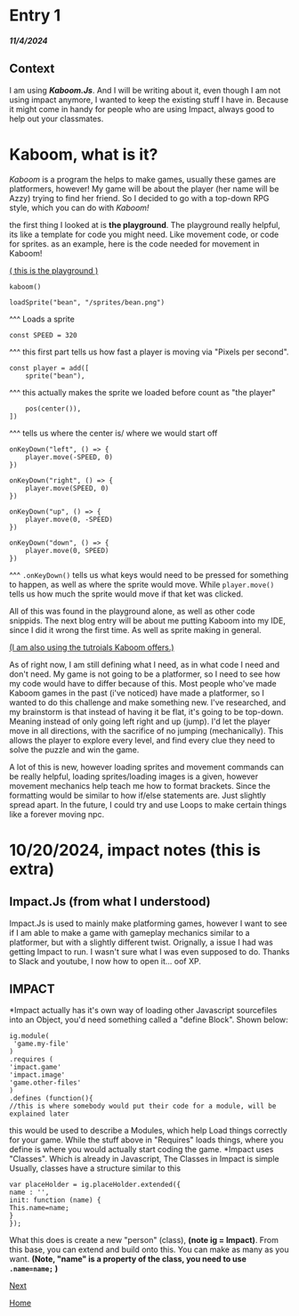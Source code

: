 # Entry 1
##### 11/4/2024

## Context
I am using ***Kaboom.Js***. And I will be writing about it, even though I am not using impact anymore, I wanted to keep the existing stuff I have in. Because it might come in handy for people who are using Impact, always good to help out your classmates.

# Kaboom, what is it?

*Kaboom* is a program the helps to make games, usually these games are platformers, however! My game will be about the player (her name will be Azzy) trying to find her friend. So I decided to go with a top-down RPG style, which you can do with *Kaboom!*

the first thing I looked at is **the playground**. The playground really helpful, its like a template for code you might need. Like movement code, or code for sprites. as an example, here is the code needed for movement in Kaboom!

[( this is the playground )](https://kaboomjs.com/play?example=add)

```
kaboom()

loadSprite("bean", "/sprites/bean.png")
```
^^^ Loads a sprite

```
const SPEED = 320
```
^^^ this first part tells us how fast a player is moving via "Pixels per second".
```
const player = add([
	sprite("bean"),
```
^^^ this actually makes the sprite we loaded before count as "the player"
```
	pos(center()),
])
```
^^^ tells us where the center is/ where we would start off

```
onKeyDown("left", () => {
	player.move(-SPEED, 0)
})

onKeyDown("right", () => {
	player.move(SPEED, 0)
})

onKeyDown("up", () => {
	player.move(0, -SPEED)
})

onKeyDown("down", () => {
	player.move(0, SPEED)
})
```
^^^ ``.onKeyDown()`` tells us what keys would need to be pressed for something to happen, as well as where the sprite would move. While ``player.move()`` tells us how much the sprite would move if that ket was clicked.

All of this was found in the playground alone, as well as other code snippids. The next blog entry will be about me putting Kaboom into my IDE, since I did it wrong the first time. As well as sprite making in general.

[(I am also using the tutroials Kaboom offers.)](https://kaboomjs.com/doc/intro)

As of right now, I am still defining what I need, as in what code I need and don't need. My game is not going to be a platformer, so I need to see how my code would have to differ because of this. Most people who've made Kaboom games in the past (i've noticed) have made a platformer, so I wanted to do this challenge and make something new. I've researched, and my brainstorm is that instead of having it be flat, it's going to be top-down. Meaning instead of only going left right and up (jump). I'd let the player move in all directions, with the sacrifice of no jumping (mechanically). This allows the player to explore every level, and find every clue they need to solve the puzzle and win the game.

A lot of this is new, however loading sprites and movement commands can be really helpful, loading sprites/loading images is a given, however movement mechanics help teach me how to format brackets. Since the formatting would be similar to how if/else statements are. Just slightly spread apart. In the future, I could try and use Loops to make certain things like a forever moving npc.

# 10/20/2024, impact notes (this is extra)

## Impact.Js (from what I understood)

Impact.Js is used to mainly make platforming games, however I want to see if I am able to make a game with gameplay mechanics similar to a platformer, but with a slightly different twist. Orignally, a issue I had was getting Impact to run. I wasn't sure what I was even supposed to do. Thanks to Slack and youtube, I now how to open it... oof XP.

## IMPACT
*Impact actually has it's own way of loading other Javascript sourcefiles into an Object, you'd need something called a "define Block". Shown below:
```
ig.module(
 'game.my-file'
)
.requires (
'impact.game'
'impact.image'
'game.other-files'
)
.defines (function(){
//this is where somebody would put their code for a module, will be explained later
```
this would be used to describe a Modules, which help Load things correctly for your game. While the stuff above in "Requires" loads things, where you define is where you would actually start coding the game.
*Impact uses "Classes". Which is already in Javascript, The Classes in Impact is simple Usually, classes have a structure similar to this
```
var placeHolder = ig.placeHolder.extended({
name : '',
init: function (name) {
This.name=name;
}
});
```
What this does is create a new "person" (class), **(note ig = Impact)**. From this base, you can extend and build onto this. You can make as many as you want. **(Note, "name" is a property of the class, you need to use ``.name=name;`` )**

[Next](entry02.md)

[Home](../README.md)
